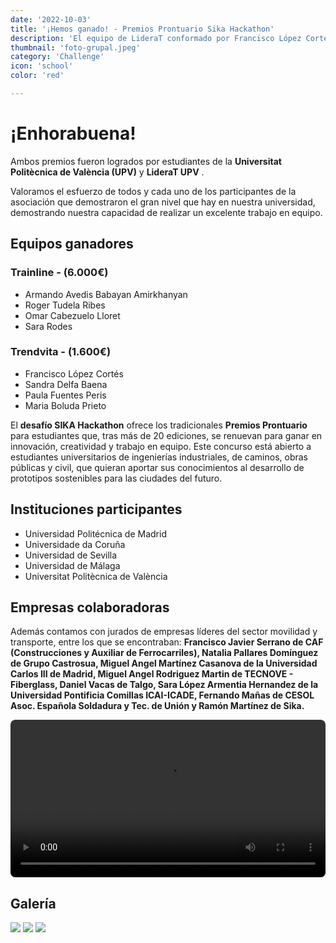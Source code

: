 ```yaml
---
date: '2022-10-03'
title: '¡Hemos ganado! - Premios Prontuario Sika Hackathon'
description: 'El equipo de LideraT conformado por Francisco López Cortés , Sandra Delfa Baena, Paula Fuentes Peris y Maria Boluda Prieto ha recibido una muy merecida mención honorífica de 1.600€ en los Premios Prontuatario Sika Hackathon 2022. ¡Enhorabuena!'
thumbnail: 'foto-grupal.jpeg'
category: 'Challenge'
icon: 'school' 
color: 'red'

---
```


# ¡Enhorabuena!
Ambos premios fueron logrados por estudiantes de la **Universitat Politècnica de València (UPV)**  y **LideraT UPV** . 

Valoramos el esfuerzo de todos y cada uno de los participantes de la asociación que demostraron el gran nivel que hay en nuestra universidad, demostrando nuestra capacidad de realizar un excelente trabajo en equipo. 
## Equipos ganadores
### Trainline - (6.000€)
- Armando Avedis Babayan Amirkhanyan
- Roger Tudela Ribes 
- Omar Cabezuelo Lloret
- Sara Rodes
### Trendvita - (1.600€)
- Francisco López Cortés
- Sandra Delfa Baena
- Paula Fuentes Peris
- Maria Boluda Prieto

El **desafío SIKA Hackathon** ofrece los tradicionales **Premios Prontuario** para estudiantes que, tras más de 20 ediciones, se renuevan para ganar en innovación, creatividad y trabajo en equipo. Este concurso está abierto a estudiantes universitarios de ingenierías industriales, de caminos, obras públicas y civil, que quieran aportar sus conocimientos al desarrollo de prototipos sostenibles para las ciudades del futuro.

## Instituciones participantes
- Universidad Politécnica de Madrid
- Universidade da Coruña 
- Universidad de Sevilla 
- Universidad de Málaga
- Universitat Politècnica de València

## Empresas colaboradoras
Además contamos con jurados de empresas líderes del sector movilidad y transporte, entre los que se encontraban: **Francisco Javier Serrano de CAF (Construcciones y Auxiliar de Ferrocarriles), Natalia Pallares Domínguez de Grupo Castrosua, Miguel Angel Martínez Casanova de la Universidad Carlos III de Madrid, Miguel Angel Rodriguez Martin de TECNOVE - Fiberglass, Daniel Vacas de Talgo, Sara López Armentia Hernandez de la Universidad Pontificia Comillas ICAI-ICADE, Fernando Mañas de CESOL Asoc. Española Soldadura y Tec. de Unión y Ramón Martínez de Sika.**

<video width="100%" controls style="border-radius: 8px; max-height: 650px; object-fit: cover;" >
  <source src="/Premios-prontuario-de-sika.mp4" type="video/mp4">
  Your browser does not support the video tag.
</video>

## Galería

![](https://github.com/LideraT/liderat-web/blob/main/assets/images/premio-sika1.jpeg)
![](https://github.com/LideraT/liderat-web/blob/main/assets/images/premio-sika2.jpeg)
![](https://github.com/LideraT/liderat-web/blob/main/assets/images/premio-sika3.jpeg)
